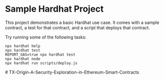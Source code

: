 # Sample Hardhat Project

This project demonstrates a basic Hardhat use case. It comes with a sample contract, a test for that contract, and a script that deploys that contract.

Try running some of the following tasks:

```shell
npx hardhat help
npx hardhat test
REPORT_GAS=true npx hardhat test
npx hardhat node
npx hardhat run scripts/deploy.js
```
#   T X - O r i g i n - A - S e c u r i t y - E x p l o r a t i o n - i n - E t h e r e u m - S m a r t - C o n t r a c t s  
 